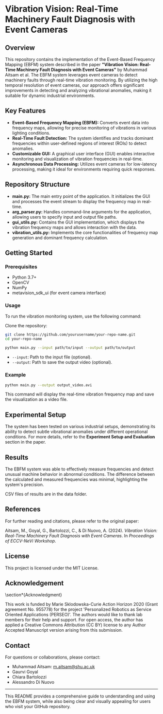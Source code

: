 # Vibration Vision: Real-Time Machinery Fault Diagnosis with Event Cameras

## Overview

This repository contains the implementation of the Event-Based Frequency Mapping (EBFM) system described in the paper **"Vibration Vision: Real-Time Machinery Fault Diagnosis with Event Cameras"** by Muhammad Aitsam et al. The EBFM system leverages event cameras to detect machinery faults through real-time vibration monitoring. By utilizing the high temporal resolution of event cameras, our approach offers significant improvements in detecting and analyzing vibrational anomalies, making it suitable for dynamic industrial environments.

## Key Features

- **Event-Based Frequency Mapping (EBFM):** Converts event data into frequency maps, allowing for precise monitoring of vibrations in various lighting conditions.
- **Real-Time Fault Detection:** The system identifies and tracks dominant frequencies within user-defined regions of interest (ROIs) to detect anomalies.
- **Customizable GUI:** A graphical user interface (GUI) enables interactive monitoring and visualization of vibration frequencies in real-time.
- **Asynchronous Data Processing:** Utilizes event cameras for low-latency processing, making it ideal for environments requiring quick responses.

## Repository Structure

- **main.py:** The main entry point of the application. It initializes the GUI and processes the event stream to display the frequency map in real-time.
- **arg_parser.py:** Handles command-line arguments for the application, allowing users to specify input and output file paths.
- **gui_utils.py:** Contains the GUI implementation, which displays the vibration frequency maps and allows interaction with the data.
- **vibration_utils.py:** Implements the core functionalities of frequency map generation and dominant frequency calculation.

## Getting Started

### Prerequisites

- Python 3.7+
- OpenCV
- NumPy
- metavision_sdk_ui (for event camera interface)


### Usage

To run the vibration monitoring system, use the following command:

Clone the repository:

```bash
git clone https://github.com/yourusername/your-repo-name.git
cd your-repo-name
```

```bash
python main.py --input path/to/input --output path/to/output
```

- `--input`: Path to the input file (optional).
- `--output`: Path to save the output video (optional).

### Example

```bash
python main.py --output output_video.avi
```

This command will display the real-time vibration frequency map and save the visualization as a video file.

## Experimental Setup

The system has been tested on various industrial setups, demonstrating its ability to detect subtle vibrational anomalies under different operational conditions. For more details, refer to the **Experiment Setup and Evaluation** section in the paper.


## Results

The EBFM system was able to effectively measure frequencies and detect unusual machine behavior in abnormal conditions. The difference between the calculated and measured frequencies was minimal, highlighting the system's precision.


CSV files of results are in the data folder.

## References

For further reading and citations, please refer to the original paper:

Aitsam, M., Goyal, G., Bartolozzi, C., & Di Nuovo, A. (2024). *Vibration Vision: Real-Time Machinery Fault Diagnosis with Event Cameras*. In *Proceedings of ECCV-NeVi Workshop*.

## License

This project is licensed under the MIT License.

## Acknowledgement

\section*{Acknowledgment}

This work is funded by Marie Sklodowska-Curie Action Horizon 2020 (Grant agreement No. 955778) for the project 'Personalized Robotics as Service Oriented Applications (PERSEO)'. The authors would like to thank lab members for their help and support. For open access, the author has applied a Creative Commons Attribution (CC BY) license to any Author Accepted Manuscript version arising from this submission.

## Contact

For questions or collaborations, please contact:

- Muhammad Aitsam: m.aitsam@shu.ac.uk
- Gaurvi Goyal
- Chiara Bartolozzi
- Alessandro Di Nuovo

---

This README provides a comprehensive guide to understanding and using the EBFM system, while also being clear and visually appealing for users who visit your GitHub repository.

